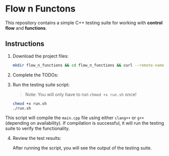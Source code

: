 # Flow n Functons 

This repository contains a simple C++ testing suite for working with **control flow** and **functions**. 
## Instructions

1. Download the project files:

   ```bash
   mkdir flow_n_functions && cd flow_n_functions && curl --remote-name-all https://raw.githubusercontent.com/jjoeldaniel/si/main/120/9_18/{main.cpp,run.sh} 
   ```

2. Complete the TODOs:

3. Run the testing suite script:

   > Note: You will only have to run `chmod +x run.sh` once!

   ```bash
   chmod +x run.sh
   ./run.sh
   ```

This script will compile the `main.cpp` file using either `clang++` or `g++` (depending on availability). If compilation is successful, it will run the testing suite to verify the functionality.

4. Review the test results:

   After running the script, you will see the output of the testing suite.
